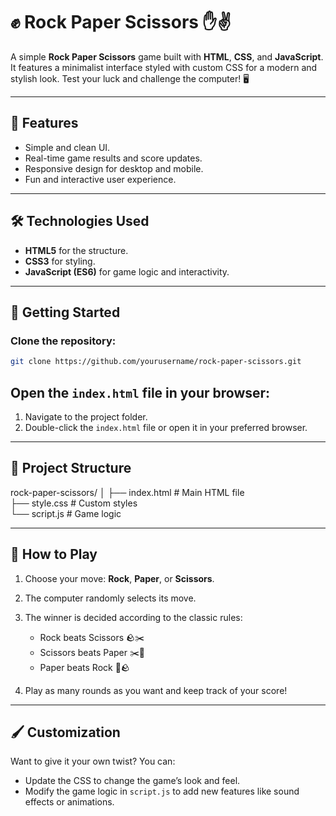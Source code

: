 # ✊ Rock Paper Scissors ✋✌  
A simple **Rock Paper Scissors** game built with **HTML**, **CSS**, and **JavaScript**. It features a minimalist interface styled with custom CSS for a modern and stylish look. Test your luck and challenge the computer! 🖥️

---

## 🎯 Features  
- Simple and clean UI.  
- Real-time game results and score updates.  
- Responsive design for desktop and mobile.  
- Fun and interactive user experience.  

---

## 🛠️ Technologies Used  
- **HTML5** for the structure.  
- **CSS3** for styling.  
- **JavaScript (ES6)** for game logic and interactivity.  

---

## 🚀 Getting Started  

### Clone the repository:  

```bash
git clone https://github.com/yourusername/rock-paper-scissors.git
```
## Open the `index.html` file in your browser:  
1. Navigate to the project folder.  
2. Double-click the `index.html` file or open it in your preferred browser.  

---

## 📂 Project Structure  

rock-paper-scissors/
│
├── index.html   # Main HTML file  
├── style.css    # Custom styles  
└── script.js    # Game logic  

---

## 🌟 How to Play  
1. Choose your move: **Rock**, **Paper**, or **Scissors**.  
2. The computer randomly selects its move.  
3. The winner is decided according to the classic rules:  
   - Rock beats Scissors 🪨✂️  
   - Scissors beats Paper ✂️📄  
   - Paper beats Rock 📄🪨  

4. Play as many rounds as you want and keep track of your score!

---

## 🖌️ Customization  
Want to give it your own twist? You can:  
- Update the CSS to change the game’s look and feel.  
- Modify the game logic in `script.js` to add new features like sound effects or animations.  
